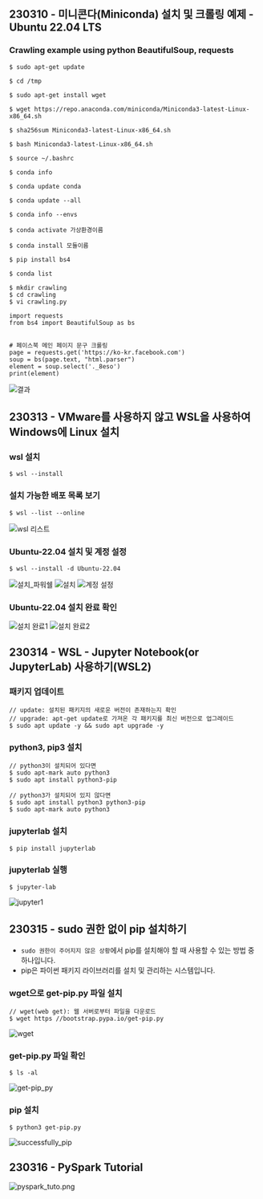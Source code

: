 ## 230310 - 미니콘다(Miniconda) 설치 및 크롤링 예제 - Ubuntu 22.04 LTS


### Crawling example using python BeautifulSoup, requests

```
$ sudo apt-get update
```

```
$ cd /tmp
```

```
$ sudo apt-get install wget
```

```
$ wget https://repo.anaconda.com/miniconda/Miniconda3-latest-Linux-x86_64.sh
```

```
$ sha256sum Miniconda3-latest-Linux-x86_64.sh
```

```
$ bash Miniconda3-latest-Linux-x86_64.sh
```

```
$ source ~/.bashrc
```

```
$ conda info
```

```
$ conda update conda
```

```
$ conda update --all
```

```
$ conda info --envs
```

```
$ conda activate 가상환경이름
```

```
$ conda install 모듈이름
```

```
$ pip install bs4
```

```
$ conda list
```

```
$ mkdir crawling
$ cd crawling
$ vi crawling.py
```
```python3
import requests
from bs4 import BeautifulSoup as bs


# 페이스북 메인 페이지 문구 크롤링
page = requests.get('https://ko-kr.facebook.com')
soup = bs(page.text, "html.parser")
element = soup.select('._8eso')
print(element)
```
![결과](img/result.png)




## 230313 - VMware를 사용하지 않고 WSL을 사용하여 Windows에 Linux 설치

### wsl 설치
```
$ wsl --install
```

### 설치 가능한 배포 목록 보기
```
$ wsl --list --online
```
![wsl 리스트](img/wsl_list.png)

### Ubuntu-22.04 설치 및 계정 설정
```
$ wsl --install -d Ubuntu-22.04
```
![설치_파워쉘](img/wsl_install_ubuntu_2204.png)
![설치](img/installing.png)
![계정 설정](img/setting.png)

### Ubuntu-22.04 설치 완료 확인
![설치 완료1](img/complete.png)
![설치 완료2](img/complete2.png)




## 230314 - WSL - Jupyter Notebook(or JupyterLab) 사용하기(WSL2)

### 패키지 업데이트
```
// update: 설치된 패키지의 새로운 버전이 존재하는지 확인
// upgrade: apt-get update로 가져온 각 패키지를 최신 버전으로 업그레이드
$ sudo apt update -y && sudo apt upgrade -y
```

### python3, pip3 설치
```
// python3이 설치되어 있다면
$ sudo apt-mark auto python3
$ sudo apt install python3-pip

// python3가 설치되어 있지 않다면
$ sudo apt install python3 python3-pip
$ sudo apt-mark auto python3
```

### jupyterlab 설치 
```
$ pip install jupyterlab
```

### jupyterlab 실행
```
$ jupyter-lab
```
![jupyter1](img/jupyter_1.png)




## 230315 - sudo 권한 없이 pip 설치하기

- `sudo 권한이 주어지지 않은 상황`에서 pip를 설치해야 할 때 사용할 수 있는 방법 중 하나입니다.
- pip은 파이썬 패키지 라이브러리를 설치 및 관리하는 시스템입니다.

### wget으로 get-pip.py 파일 설치
```
// wget(web get): 웹 서버로부터 파일을 다운로드
$ wget https //bootstrap.pypa.io/get-pip.py
```
![wget](img/wget.png)

### get-pip.py 파일 확인
```
$ ls -al
```
![get-pip_py](img/get-pip_py.png)

### pip 설치
```
$ python3 get-pip.py
```
![successfully_pip](img/successfully_pip.png)




## 230316 - PySpark Tutorial

![pyspark_tuto.png](img/pyspark_tuto.png)
